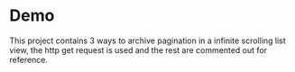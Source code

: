 # Demo
This project contains 3 ways to archive pagination in a infinite scrolling list view, the http get request is used and the rest are commented out for reference. 
